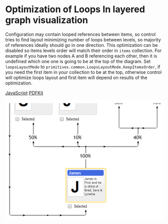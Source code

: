 # Optimization of Loops In layered graph visualization

Configuration may contain looped references between items, so control tries to find layout minimizing number of loops between levels, so majority of references ideally should go in one direction. This optimization can be disabled so items levels order will match their order in `items` collection. For example if you have two nodes A and B referencing each other, then it is undefined which one one is going to be at the top of the diagram. Set `loopsLayoutMode` to `primitives.common.LoopsLayoutMode.KeepItemsOrder`, if you need the first item in your collection to be at the top, otherwise control will optimize loops layout and first item will depend on results of the optimization.

[JavaScript](javascript.controls/CaseLoopsInFamilyChart.html)
[PDFKit](pdfkit.plugins/LoopsInFamilyChart.html)

![Screenshot](images/screenshots/CaseLoopsInFamilyChart.png)
